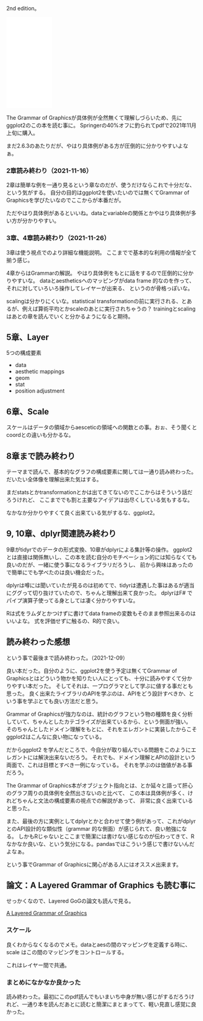 2nd edition。

<iframe style="width:120px;height:240px;" marginwidth="0" marginheight="0" scrolling="no" frameborder="0" src="//rcm-fe.amazon-adsystem.com/e/cm?lt1=_blank&bc1=000000&IS2=1&bg1=FFFFFF&fc1=000000&lc1=0000FF&t=karino203-22&language=ja_JP&o=9&p=8&l=as4&m=amazon&f=ifr&ref=as_ss_li_til&asins=B01GVCRF6M&linkId=d2dca833fa0a87c0e0d251e0d9dcddbb"></iframe>

The Grammar of Graphicsが具体例が全然無くて理解しづらいため、先にggplot2のこの本を読む事に。
Springerの40%オフに釣られてpdfで2021年11月上旬に購入。

まだ2.6.3のあたりだが、やはり具体例がある方が圧倒的に分かりやすいよなぁ。

### 2章読み終わり（2021-11-16）

2章は簡単な例を一通り見るという章なのだが、使うだけならこれで十分だな、という気がする。
自分の目的はggplot2を使いたいのでは無くてGrammar of Graphicsを学びたいなのでここからが本番だが。

ただやはり具体例があるといいね。dataとvariableの関係とかやはり具体例が多い方が分かりやすい。

### 3章、4章読み終わり（2021-11-26）

3章は使う視点でのより詳細な機能説明。
ここまでで基本的な利用の情報が全て揃う感じ。

4章からはGrammarの解説。
やはり具体例をもとに話をするので圧倒的に分かりやすいな。
dataとaestheticsへのマッピングがdata frame 的なのを作って、それに対していろいろ操作してレイヤーが出来る、
というのが骨格っぽいな。

scalingは分かりにくいな。statistical transformationの前に実行される、とあるが、例えば算術平均とかscaleのあとに実行されちゃうの？
trainingとscalingはあとの章を読んでいくと分かるようになると期待。

## 5章、Layer

5つの構成要素

- data
- aesthetic mappings
- geom
- stat
- position adjustment

## 6章、Scale

スケールはデータの領域からaesceticの領域への関数との事。おぉ、そう聞くとcoordとの違いも分かるな。

## 8章まで読み終わり

テーマまで読んで、基本的なグラフの構成要素に関しては一通り読み終わった。
だいたい全体像を理解出来た気はする。

まだstatsとかtransformationとかは出てきてないのでここからはそういう話だろうけれど、
ここまででも割と主要なアイデアは出尽くしている気もするな。

なかなか分かりやすくて良く出来ている気がするな、ggplot2。

## 9, 10章、dplyr関連読み終わり

9章がtidyrでのデータの形式変換、10章がdplyrによる集計等の操作。
ggplot2とは直接は関係無いし、この本を読む自分のモチベーション的には知らなくても良いのだが、一緒に使う事になるライブラリだろうし、
前から興味はあったので簡単にでも学べたのは良い機会だった。

dplyrは噂には聞いていたが見るのは初めてで、tidyrは遭遇した事はあるが適当にググって切り抜けていたので、ちゃんと理解出来て良かった。
dplyrはF# でパイプ演算子使ってる身としては凄く分かりやすいな。

Rは式をラムダとかつけずに書けてdata frameの変数もそのまま参照出来るのはいいよな。
式を評価せずに触るの、R的で良い。

## 読み終わった感想

という事で最後まで読み終わった。（2021-12-09）

良い本だった。自分のように、ggplot2を使う予定は無くてGrammar of Graphicsとはどういう物かを知りたい人にとっても、十分に読みやすくて分かりやすい本だった。
そしてそれは、一プログラマとして学ぶに値する事だとも思った。
良く出来たライブラリのAPIを学ぶのは、APIをどう設計すべきか、という事を学ぶとても良い方法だと思う。

Grammar of Graphicsが強力なのは、統計のグラフという物の種類を良く分析していて、ちゃんとしたカテゴライズが出来ているから、という側面が強い。
そのちゃんとしたドメイン理解をもとに、それをエレガントに実装したからこそggplot2はこんなに良い物になっている。

だからggplot2 を学んだところで、今自分が取り組んでいる問題をこのようにエレガントには解決出来ないだろう。
それでも、ドメイン理解とAPIの設計という両面で、これは目標とすべき一例になっている。
それを学ぶのは価値がある事だろう。

The Grammar of Graphics本がオブジェクト指向とは、とか延々と語って肝心のグラフ周りの具体例を全然出さないのと比べて、
この本は具体例が多く、けれどちゃんと文法の構成要素の視点での解説があって、
非常に良く出来ていると思った。

また、最後の方に実例としてdplyrとかと合わせて使う例があって、これがdplyrとのAPI設計的な類似性（grammar 的な側面）が感じられて、良い勉強になる。
しかもRじゃないとここまで簡潔には書けない感じなのが伝わってきて、Rなかなか良いな、という気分になる。pandasではこういう感じで書けないんだよなぁ。

という事でGrammar of Graphicsに関心がある人にはオススメ出来ます。

## 論文：A Layered Grammar of Graphics も読む事に

せっかくなので、Layered GoGの論文も読んで見る。

[A Layered Grammar of Graphics](http://vita.had.co.nz/papers/layered-grammar.pdf)

### スケール

良くわからなくなるのでメモ。dataとaesの間のマッピングを定義する時に、scale はこの間のマッピングをコントロールする。

これはレイヤー間で共通。

### まとめになかなか良かった

読み終わった。最初にこのpdf読んでもいまいち中身が無い感じがするだろうけれど、一通り本を読んだあとに読むと簡潔にまとまってて、軽い見直し感覚に良かった。